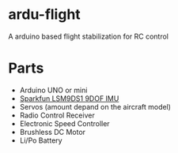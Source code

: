 # ardu-flight
A arduino based flight stabilization for RC control

# Parts
- Arduino UNO or mini
- [Sparkfun LSM9DS1 9DOF IMU](https://www.sparkfun.com/products/13284)
- Servos (amount depand on the aircraft model)
- Radio Control Receiver
- Electronic Speed Controller
- Brushless DC Motor
- Li/Po Battery


